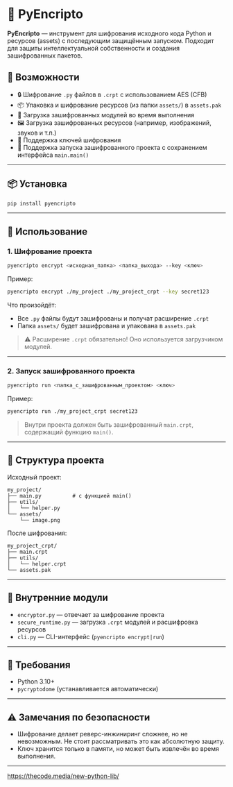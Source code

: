 # 🔐 PyEncripto

**PyEncripto** — инструмент для шифрования исходного кода Python и ресурсов (assets) с последующим защищённым запуском. Подходит для защиты интеллектуальной собственности и создания зашифрованных пакетов.

## 🚀 Возможности

- 🔒 Шифрование `.py` файлов в `.crpt` с использованием AES (CFB)
- 📦 Упаковка и шифрование ресурсов (из папки `assets/`) в `assets.pak`
- 🧹 Загрузка зашифрованных модулей во время выполнения
- 🖼 Загрузка зашифрованных ресурсов (например, изображений, звуков и т.п.)
- 🔑 Поддержка ключей шифрования
- 🧪 Поддержка запуска зашифрованного проекта с сохранением интерфейса `main.main()`

---

## 📦 Установка

```bash
pip install pyencripto
```

---

## 💠 Использование

### 1. Шифрование проекта

```bash
pyencripto encrypt <исходная_папка> <папка_выхода> --key <ключ>
```

Пример:

```bash
pyencripto encrypt ./my_project ./my_project_crpt --key secret123
```

Что произойдёт:

- Все `.py` файлы будут зашифрованы и получат расширение `.crpt`
- Папка `assets/` будет зашифрована и упакована в `assets.pak`

> ⚠️ Расширение `.crpt` обязательно! Оно используется загрузчиком модулей.

---

### 2. Запуск зашифрованного проекта

```bash
pyencripto run <папка_с_зашифрованным_проектом> <ключ>
```

Пример:

```bash
pyencripto run ./my_project_crpt secret123
```

> Внутри проекта должен быть зашифрованный `main.crpt`, содержащий функцию `main()`.

---

## 📁 Структура проекта

Исходный проект:

```
my_project/
├── main.py          # с функцией main()
├── utils/
│   └── helper.py
└── assets/
    └── image.png
```

После шифрования:

```
my_project_crpt/
├── main.crpt
├── utils/
│   └── helper.crpt
└── assets.pak
```

---

## 🔧 Внутренние модули

- `encryptor.py` — отвечает за шифрование проекта
- `secure_runtime.py` — загрузка `.crpt` модулей и расшифровка ресурсов
- `cli.py` — CLI-интерфейс (`pyencripto encrypt|run`)

---

## 🧪 Требования

- Python 3.10+
- `pycryptodome` (устанавливается автоматически)

---

## ⚠️ Замечания по безопасности

- Шифрование делает реверс-инжиниринг сложнее, но не невозможным. Не стоит рассматривать это как абсолютную защиту.
- Ключ хранится только в памяти, но может быть извлечён во время выполнения.

---

https://thecode.media/new-python-lib/

